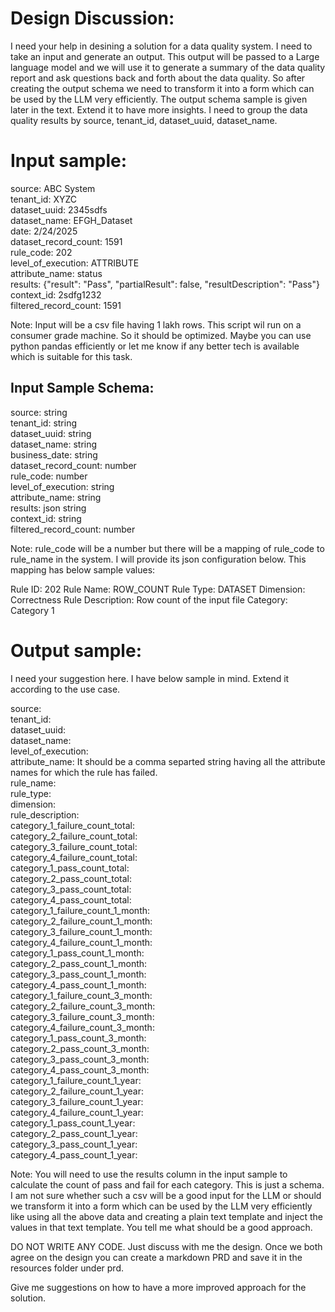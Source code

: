 # **Design Discussion:**
I need your help in desining a solution for a data quality system. I need to take an input and generate an output. This output will be passed to a Large language model and we will use it to generate a summary of the data quality report and ask questions back and forth about the data quality. So after creating the output schema we need to transform it into a form which can be used by the LLM very efficiently. The output schema sample is given later in the text. Extend it to have more insights. I need to group the data quality results by source, tenant_id, dataset_uuid, dataset_name.

# **Input sample:**  
source: ABC System  
tenant_id: XYZC  
dataset_uuid: 2345sdfs  
dataset_name: EFGH_Dataset  
date: 2/24/2025  
dataset_record_count: 1591  
rule_code: 202  
level_of_execution: ATTRIBUTE  
attribute_name: status  
results: {"result": "Pass", "partialResult": false, "resultDescription": "Pass"}  
context_id: 2sdfg1232  
filtered_record_count: 1591  

Note: Input will be a csv file having 1 lakh rows. This script wil run on a consumer grade machine. So it should be optimized. Maybe you can use python pandas efficiently or let me know if any better tech is available which is suitable for this task.

## **Input Sample Schema:**
source: string  
tenant_id: string  
dataset_uuid: string  
dataset_name: string  
business_date: string   
dataset_record_count: number  
rule_code: number  
level_of_execution: string  
attribute_name: string  
results: json string  
context_id: string  
filtered_record_count: number  

Note: rule_code will be a number but there will be a mapping of rule_code to rule_name in the system. I will provide its json configuration below. This mapping has below sample values:

Rule ID: 202
Rule Name: ROW_COUNT
Rule Type: DATASET
Dimension: Correctness
Rule Description: Row count of the input file
Category: Category 1


# **Output sample:**
I need your suggestion here. I have below sample in mind. Extend it according to the use case.
 
source:    
tenant_id:    
dataset_uuid:    
dataset_name:    
level_of_execution:    
attribute_name: It should be a comma separted string having all the attribute names for which the rule has failed.    
rule_name:    
rule_type:    
dimension:    
rule_description:    
category_1_failure_count_total:    
category_2_failure_count_total:    
category_3_failure_count_total:    
category_4_failure_count_total:    
category_1_pass_count_total:  
category_2_pass_count_total:  
category_3_pass_count_total:  
category_4_pass_count_total:  
category_1_failure_count_1_month:    
category_2_failure_count_1_month:    
category_3_failure_count_1_month:    
category_4_failure_count_1_month:    
category_1_pass_count_1_month:    
category_2_pass_count_1_month:    
category_3_pass_count_1_month:    
category_4_pass_count_1_month:    
category_1_failure_count_3_month:    
category_2_failure_count_3_month:    
category_3_failure_count_3_month:    
category_4_failure_count_3_month:    
category_1_pass_count_3_month:    
category_2_pass_count_3_month:    
category_3_pass_count_3_month:    
category_4_pass_count_3_month:    
category_1_failure_count_1_year:    
category_2_failure_count_1_year:    
category_3_failure_count_1_year:    
category_4_failure_count_1_year:    
category_1_pass_count_1_year:    
category_2_pass_count_1_year:    
category_3_pass_count_1_year:    
category_4_pass_count_1_year:    


Note: You will need to use the results column in the input sample to calculate the count of pass and fail for each category. 
This is just a schema. I am not sure whether such a csv will be a good input for the LLM or should we transform it into a form which can be used by the LLM very efficiently like using all the above data and creating a plain text template and inject the values in that text template. You tell me what should be a good approach.


DO NOT WRITE ANY CODE. Just discuss with me the design. Once we both agree on the design you can create a markdown PRD and save it in the resources folder under prd.

Give me suggestions on how to have a more improved approach for the solution.